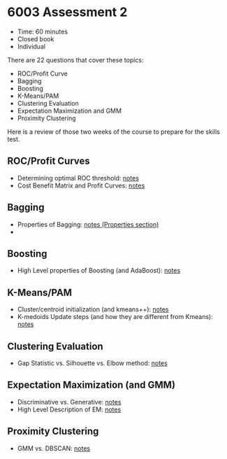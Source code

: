 # 6003 Assessment 2

* Time: 60 minutes
* Closed book
* Individual

There are 22 questions that cover these topics:

* ROC/Profit Curve
* Bagging
* Boosting
* K-Means/PAM
* Clustering Evaluation
* Expectation Maximization and GMM
* Proximity Clustering

Here is a review of those two weeks of the course to prepare for the skills test.

## ROC/Profit Curves

* Determining optimal ROC threshold: [notes](https://github.com/zipfian/DSCI6003-student/blob/master/week2/2.4/2.4-LectureLabCombo.ipynb)
* Cost Benefit Matrix and Profit Curves: [notes](https://github.com/zipfian/DSCI6003-student/blob/master/week2/2.4/DSCI6003-2.4-Lecture.pdf)

## Bagging

* Properties of Bagging: [notes (Properties section)](https://github.com/zipfian/DSCI6003-student/blob/master/week5/DSCI6003-5.2-Lecture.ipynb#Properties)
*

## Boosting

* High Level properties of Boosting (and AdaBoost): [notes](https://github.com/zipfian/DSCI6003-student/blob/master/week5/DSCI6003-5.3-Lecture.pdf)

## K-Means/PAM

* Cluster/centroid initialization (and kmeans++): [notes](https://github.com/zipfian/DSCI6003-student/blob/master/week5/DSCI6003-5.4-Lecture.pdf)
* K-medoids Update steps (and how they are different from Kmeans): [notes](https://github.com/zipfian/DSCI6003-student/blob/master/week6/6.2/DSCI6003-6.2-Lecture.ipynb)

## Clustering Evaluation

* Gap Statistic vs. Silhouette vs. Elbow method: [notes](https://github.com/zipfian/DSCI6003-student/blob/master/week6/6.2/DSCI6003-6.2-Lecture.ipynb)

## Expectation Maximization (and GMM)

* Discriminative vs. Generative: [notes](https://github.com/zipfian/DSCI6003-student/blob/master/week2/2.3/DSCI6003-2.3-Lecture.ipynb)
* High Level Description of EM: [notes](https://github.com/zipfian/DSCI6003-student/blob/master/week6/6.3/DSCI6003-6.3.Lecture.ipynb)

## Proximity Clustering

* GMM vs. DBSCAN: [notes](https://github.com/zipfian/DSCI6003-student/blob/master/week6/6.4/DSCI6003-6.4.Lecture.ipynb)